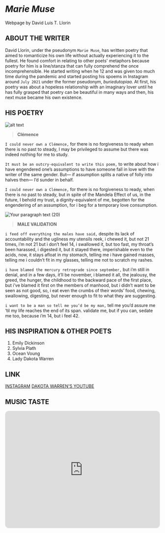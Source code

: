 # ***Marie Muse***
Webpage by David Luis T. Llorin

## ABOUT THE WRITER
David Llorin, under the pseudonym `Marie Muse`, has written poetry that aimed to romanticize his own life without actually experiencing it to the fullest. He found comfort in relating to other poets' metaphors because poetry for him is a line/stanza that can fully comprehend the once incomprehensible. He started writing when he 12 and was given too much time during the pandemic and started posting his spoems in Instagram around `July 2021` under the former pseudonym, _buriedutopiaa_. At first, his poetry was about a hopeless relationship with an imaginary lover until he has fully grasped that poetry can be beautiful in many ways and then, his next muse became his own existence.

## HIS POETRY

![alt text](https://user-images.githubusercontent.com/118234108/202835106-7ef1ab0d-8e85-43ee-96bd-124337b4aced.png) 

> **Clémence**

`I could never own a Clémence,`
for there is no forgiveness to ready
when there is no past to steady,
I may be privileged to assume but
there was indeed nothing for me to study.

`It must be an outcry-equivalent to write this poem,`
to write about how i have engendered
one’s assumptions to have someone fall in love
with the writer of the same gender.
But— if assumption splits a native of folly
into halves then— I’d sunder in behalf.

`I could never own a Clémence,`
for there is no forgiveness to ready,
when there is no past to steady,
but in spite of the Mandela Effect of us,
in the future, I behold my trust,
a dignity-equivalent of me,
begotten for the engendering of an assumption,
for i beg for a temporary love consumption.

![Your paragraph text (20)](https://user-images.githubusercontent.com/118234108/202835363-1519bc57-c5ff-4da7-9247-40c5fe074817.png)


> **MALE VALIDATION**

`i feed off everything the males have said,`
despite its lack of accountability and the ugliness
my utensils reek,
i chewed it, but not 21 times, i’m not 21 but i don’t feel 14,
i swallowed it, but too fast, my throat’s been harassed,
i digested it, but it stayed there, imperishable even to the acids,
now, it stays afloat in my stomach, telling me i have gained masses,
telling me i couldn’t fit in my glasses, telling me not to
scratch my rashes.

`i have blamed the mercury retrograde since september,`
but i’m still in denial, and in a few days, it’ll be november,
i blamed it all, the jealousy, the greed, the hunger, the childhood
to the backward pace of the first place,
but i’ve blamed it first on the members of manhood,
but i didn’t want to be seen as not good,
so, i eat even the crumbs of their words’ food,
chewing, swallowing, digesting,
but never enough to fit to what they are suggesting.

`i want to be a man so tell me you’d be my man,`
tell me you’d assure me ‘til my life reaches the end of its span.
validate me, but if you can, sedate me too,
because i’m 14, but i feel 42.

## HIS INSPIRATION & OTHER POETS

1. Emily Dickinson
2. Sylvia Plath
3. Ocean Voung
4. Lady Dakota Warren

## LINK
[INSTAGRAM](https://www.instagram.com/mariemuse_)
[DAKOTA WARREN'S YOUTUBE](https://www.youtube.com/@dakotawarren)

## MUSIC TASTE

<iframe style="border-radius:12px" src="https://open.spotify.com/embed/album/6AORtDjduMM3bupSWzbTSG?utm_source=generator" width="100%" height="380" frameBorder="0" allowfullscreen="" allow="autoplay; clipboard-write; encrypted-media; fullscreen; picture-in-picture" loading="lazy"></iframe>
